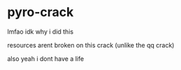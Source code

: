 # pyro-crack
lmfao idk why i did this

resources arent broken on this crack (unlike the qq crack)

also yeah i dont have a life
